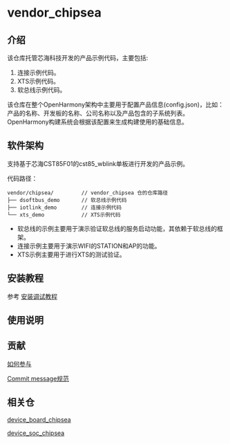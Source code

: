 # vendor_chipsea

## 介绍

该仓库托管芯海科技开发的产品示例代码，主要包括:
1. 连接示例代码。
2. XTS示例代码。
3. 软总线示例代码。

该仓库在整个OpenHarmony架构中主要用于配置产品信息(config.json)，比如：产品的名称、开发板的名称、公司名称以及产品包含的子系统列表。OpenHarmony构建系统会根据该配置来生成构建使用的基础信息。

## 软件架构

支持基于芯海CST85F01的cst85_wblink单板进行开发的产品示例。

代码路径：

```
vendor/chipsea/         // vendor_chipsea 仓的仓库路径
├── dsoftbus_demo       // 软总线示例代码
├── iotlink_demo        // 连接示例代码
└── xts_demo            // XTS示例代码

```
* 软总线的示例主要用于演示验证软总线的服务启动功能，其依赖于软总线的框架。
* 连接示例主要用于演示WIFI的STATION和AP的功能。
* XTS示例主要用于进行XTS的测试验证。

## 安装教程

参考 [安装调试教程](https://gitee.com/openharmony-sig/device_soc_chipsea/blob/master/README_zh.md)

## 使用说明


## 贡献

[如何参与](https://gitee.com/openharmony/docs/blob/HEAD/zh-cn/contribute/%E5%8F%82%E4%B8%8E%E8%B4%A1%E7%8C%AE.md)

[Commit message规范](https://gitee.com/openharmony/device_qemu/wikis/Commit%20message%E8%A7%84%E8%8C%83?sort_id=4042860)

## 相关仓

[device_board_chipsea](https://gitee.com/openharmony-sig/device_board_chipsea)

[device_soc_chipsea](https://gitee.com/openharmony-sig/device_soc_chipsea)

